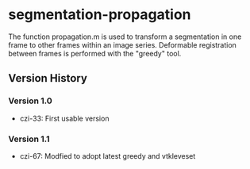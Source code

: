 # segmentation-propagation

The function propagation.m is used to transform a segmentation in one frame to other frames within an image series. Deformable registration between frames is performed with the "greedy" tool.

## Version History
### Version 1.0
- czi-33: First usable version
### Version 1.1
- czi-67: Modfied to adopt latest greedy and vtkleveset
